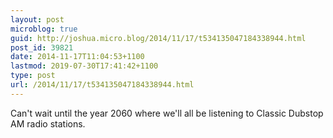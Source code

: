 ```yaml
---
layout: post
microblog: true
guid: http://joshua.micro.blog/2014/11/17/t534135047184338944.html
post_id: 39821
date: 2014-11-17T11:04:53+1100
lastmod: 2019-07-30T17:41:42+1100
type: post
url: /2014/11/17/t534135047184338944.html
---
```

Can't wait until the year 2060 where we'll all be listening to Classic Dubstop AM radio stations.
